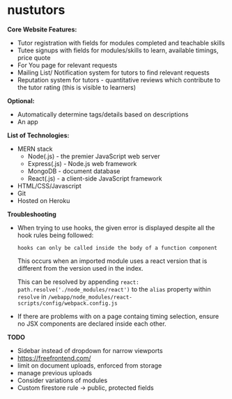 # nustutors

**Core Website Features:**

- Tutor registration with fields for modules completed and teachable skills
- Tutee signups with fields for modules/skills to learn, available timings, price quote
- For You page for relevant requests
- Mailing List/ Notification system for tutors to find relevant requests
- Reputation system for tutors - quantitative reviews which contribute to the tutor rating (this is visible to learners)

**Optional:**

- Automatically determine tags/details based on descriptions
- An app

**List of Technologies:**

- MERN stack
  - Node(.js) - the premier JavaScript web server
  - Express(.js) - Node.js web framework
  - MongoDB - document database
  - React(.js) - a client-side JavaScript framework
- HTML/CSS/Javascript
- Git
- Hosted on Heroku

**Troubleshooting**

- When trying to use hooks, the given error is displayed despite all the hook rules being followed:

  ```
  hooks can only be called inside the body of a function component
  ```

  This occurs when an imported module uses a react version that is different from the version used in the index.

  This can be resolved by appending `react: path.resolve('./node_modules/react')` to the `alias` property within `resolve` in `/webapp/node_modules/react-scripts/config/webpack.config.js`

- If there are problems with on a page containg timing selection, ensure no JSX components are declared inside each other.

**TODO**

- Sidebar instead of dropdown for narrow viewports
- https://freefrontend.com/
- limit on document uploads, enforced from storage
- manage previous uploads
- Consider variations of modules
- Custom firestore rule -> public, protected fields
